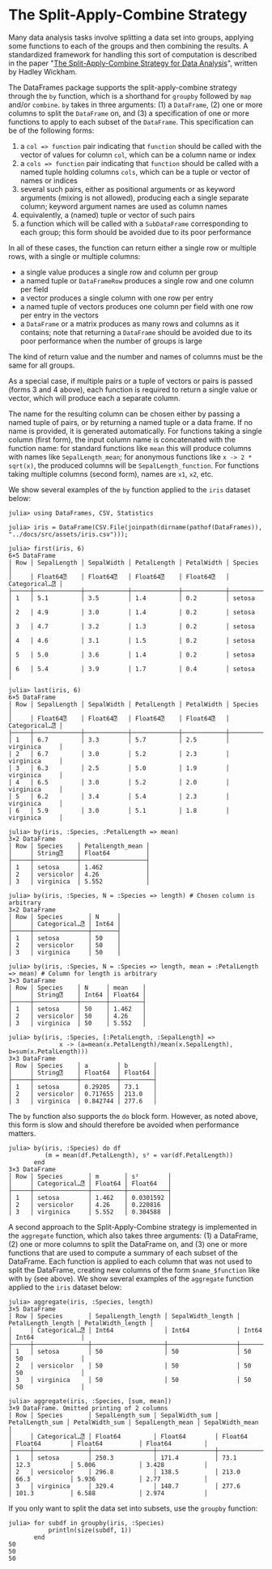 # The Split-Apply-Combine Strategy

Many data analysis tasks involve splitting a data set into groups, applying some functions to each of the groups and then combining the results. A standardized framework for handling this sort of computation is described in the paper "[The Split-Apply-Combine Strategy for Data Analysis](http://www.jstatsoft.org/v40/i01)", written by Hadley Wickham.

The DataFrames package supports the split-apply-combine strategy through the `by` function, which is a shorthand for `groupby` followed by `map` and/or `combine`. `by` takes in three arguments: (1) a `DataFrame`, (2) one or more columns to split the `DataFrame` on, and (3) a specification of one or more functions to apply to each subset of the `DataFrame`. This specification can be of the following forms:
1. a `col => function` pair indicating that `function` should be called with the vector of values for column `col`, which can be a column name or index
2. a `cols => function` pair indicating that `function` should be called with a named tuple holding columns `cols`, which can be a tuple or vector of names or indices
3. several such pairs, either as positional arguments or as keyword arguments (mixing is not allowed), producing each a single separate column; keyword argument names are used as column names
4. equivalently, a (named) tuple or vector of such pairs
5. a function which will be called with a `SubDataFrame` corresponding to each group; this form should be avoided due to its poor performance

In all of these cases, the function can return either a single row or multiple rows, with a single or multiple columns:
- a single value produces a single row and column per group
- a named tuple or `DataFrameRow` produces a single row and one column per field
- a vector produces a single column with one row per entry
- a named tuple of vectors produces one column per field with one row per entry in the vectors
- a `DataFrame` or a matrix produces as many rows and columns as it contains; note that returning a `DataFrame` should be avoided due to its poor performance when the number of groups is large

The kind of return value and the number and names of columns must be the same for all groups.

As a special case, if multiple pairs or a tuple of vectors or pairs is passed (forms 3 and 4 above), each function is required to return a single value or vector, which will produce each a separate column.

The name for the resulting column can be chosen either by passing a named tuple of pairs, or by returning a named tuple or a data frame. If no name is provided, it is generated automatically. For functions taking a single column (first form), the input column name is concatenated with the function name: for standard functions like `mean` this will produce columns with names like `SepalLength_mean`; for anonymous functions like `x -> 2 * sqrt(x)`, the produced columns will be `SepalLength_function`. For functions taking multiple columns (second form), names are `x1`, `x2`, etc.

We show several examples of the `by` function applied to the `iris` dataset below:

```jldoctest sac
julia> using DataFrames, CSV, Statistics

julia> iris = DataFrame(CSV.File(joinpath(dirname(pathof(DataFrames)), "../docs/src/assets/iris.csv")));

julia> first(iris, 6)
6×5 DataFrame
│ Row │ SepalLength │ SepalWidth │ PetalLength │ PetalWidth │ Species       │
│     │ Float64⍰    │ Float64⍰   │ Float64⍰    │ Float64⍰   │ Categorical…⍰ │
├─────┼─────────────┼────────────┼─────────────┼────────────┼───────────────┤
│ 1   │ 5.1         │ 3.5        │ 1.4         │ 0.2        │ setosa        │
│ 2   │ 4.9         │ 3.0        │ 1.4         │ 0.2        │ setosa        │
│ 3   │ 4.7         │ 3.2        │ 1.3         │ 0.2        │ setosa        │
│ 4   │ 4.6         │ 3.1        │ 1.5         │ 0.2        │ setosa        │
│ 5   │ 5.0         │ 3.6        │ 1.4         │ 0.2        │ setosa        │
│ 6   │ 5.4         │ 3.9        │ 1.7         │ 0.4        │ setosa        │

julia> last(iris, 6)
6×5 DataFrame
│ Row │ SepalLength │ SepalWidth │ PetalLength │ PetalWidth │ Species       │
│     │ Float64⍰    │ Float64⍰   │ Float64⍰    │ Float64⍰   │ Categorical…⍰ │
├─────┼─────────────┼────────────┼─────────────┼────────────┼───────────────┤
│ 1   │ 6.7         │ 3.3        │ 5.7         │ 2.5        │ virginica     │
│ 2   │ 6.7         │ 3.0        │ 5.2         │ 2.3        │ virginica     │
│ 3   │ 6.3         │ 2.5        │ 5.0         │ 1.9        │ virginica     │
│ 4   │ 6.5         │ 3.0        │ 5.2         │ 2.0        │ virginica     │
│ 5   │ 6.2         │ 3.4        │ 5.4         │ 2.3        │ virginica     │
│ 6   │ 5.9         │ 3.0        │ 5.1         │ 1.8        │ virginica     │

julia> by(iris, :Species, :PetalLength => mean)
3×2 DataFrame
│ Row │ Species    │ PetalLength_mean │
│     │ String⍰    │ Float64          │
├─────┼────────────┼──────────────────┤
│ 1   │ setosa     │ 1.462            │
│ 2   │ versicolor │ 4.26             │
│ 3   │ virginica  │ 5.552            │

julia> by(iris, :Species, N = :Species => length) # Chosen column is arbitrary
3×2 DataFrame
│ Row │ Species       │ N     │
│     │ Categorical…⍰ │ Int64 │
├─────┼───────────────┼───────┤
│ 1   │ setosa        │ 50    │
│ 2   │ versicolor    │ 50    │
│ 3   │ virginica     │ 50    │

julia> by(iris, :Species, N = :Species => length, mean = :PetalLength => mean) # Column for length is arbitrary
3×3 DataFrame
│ Row │ Species    │ N     │ mean    │
│     │ String⍰    │ Int64 │ Float64 │
├─────┼────────────┼───────┼─────────┤
│ 1   │ setosa     │ 50    │ 1.462   │
│ 2   │ versicolor │ 50    │ 4.26    │
│ 3   │ virginica  │ 50    │ 5.552   │

julia> by(iris, :Species, [:PetalLength, :SepalLength] =>
              x -> (a=mean(x.PetalLength)/mean(x.SepalLength), b=sum(x.PetalLength)))
3×3 DataFrame
│ Row │ Species    │ a        │ b       │
│     │ String⍰    │ Float64  │ Float64 │
├─────┼────────────┼──────────┼─────────┤
│ 1   │ setosa     │ 0.29205  │ 73.1    │
│ 2   │ versicolor │ 0.717655 │ 213.0   │
│ 3   │ virginica  │ 0.842744 │ 277.6   │
```

The `by` function also supports the `do` block form. However, as noted above, this form is slow and should therefore be avoided when performance matters.

```jldoctest sac
julia> by(iris, :Species) do df
          (m = mean(df.PetalLength), s² = var(df.PetalLength))
       end
3×3 DataFrame
│ Row │ Species       │ m       │ s²        │
│     │ Categorical…⍰ │ Float64 │ Float64   │
├─────┼───────────────┼─────────┼───────────┤
│ 1   │ setosa        │ 1.462   │ 0.0301592 │
│ 2   │ versicolor    │ 4.26    │ 0.220816  │
│ 3   │ virginica     │ 5.552   │ 0.304588  │
```

A second approach to the Split-Apply-Combine strategy is implemented in the `aggregate` function, which also takes three arguments: (1) a DataFrame, (2) one or more columns to split the DataFrame on, and (3) one or more functions that are used to compute a summary of each subset of the DataFrame. Each function is applied to each column that was not used to split the DataFrame, creating new columns of the form `$name_$function` like with `by` (see above). We show several examples of the `aggregate` function applied to the `iris` dataset below:

```jldoctest sac
julia> aggregate(iris, :Species, length)
3×5 DataFrame
│ Row │ Species       │ SepalLength_length │ SepalWidth_length │ PetalLength_length │ PetalWidth_length │
│     │ Categorical…⍰ │ Int64              │ Int64             │ Int64              │ Int64             │
├─────┼───────────────┼────────────────────┼───────────────────┼────────────────────┼───────────────────┤
│ 1   │ setosa        │ 50                 │ 50                │ 50                 │ 50                │
│ 2   │ versicolor    │ 50                 │ 50                │ 50                 │ 50                │
│ 3   │ virginica     │ 50                 │ 50                │ 50                 │ 50                │

julia> aggregate(iris, :Species, [sum, mean])
3×9 DataFrame. Omitted printing of 2 columns
│ Row │ Species       │ SepalLength_sum │ SepalWidth_sum │ PetalLength_sum │ PetalWidth_sum │ SepalLength_mean │ SepalWidth_mean │
│     │ Categorical…⍰ │ Float64         │ Float64        │ Float64         │ Float64        │ Float64          │ Float64         │
├─────┼───────────────┼─────────────────┼────────────────┼─────────────────┼────────────────┼──────────────────┼─────────────────┤
│ 1   │ setosa        │ 250.3           │ 171.4          │ 73.1            │ 12.3           │ 5.006            │ 3.428           │
│ 2   │ versicolor    │ 296.8           │ 138.5          │ 213.0           │ 66.3           │ 5.936            │ 2.77            │
│ 3   │ virginica     │ 329.4           │ 148.7          │ 277.6           │ 101.3          │ 6.588            │ 2.974           │
```

If you only want to split the data set into subsets, use the `groupby` function:

```jldoctest sac
julia> for subdf in groupby(iris, :Species)
           println(size(subdf, 1))
       end
50
50
50
```
